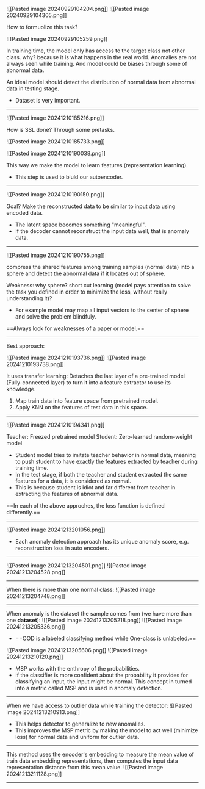 ![[Pasted image 20240929104204.png]]
![[Pasted image 20240929104305.png]]

How to formuolize this task?

![[Pasted image 20240929105259.png]]

In training time, the model only has access to the target class not other class. why? because it is what happens in the real world. Anomalies are not always seen while training. And model could be biases through some of abnormal data.

An ideal model should detect the distribution of normal data from abnormal data in testing stage.

- Dataset is very important.

--------------

![[Pasted image 20241210185216.png]]

How is SSL done? Through some pretasks.

![[Pasted image 20241210185733.png]]

![[Pasted image 20241210190038.png]]

This way we make the model to learn features (representation learning).
- This step is used to biuld our autoencoder.

---------------

![[Pasted image 20241210190150.png]]


Goal? Make the reconstructed data to be similar to input data using encoded data.
- The latent space becomes something "meaningful".
- If the decoder cannot reconstruct the input data well, that is anomaly data.

----------------

![[Pasted image 20241210190755.png]]

compress the shared features among training samples (normal data) into a sphere and detect the abnormal data if it locates out of sphere.

Weakness: why sphere? short cut learning (model pays attention to solve the task you defined in order to minimize the loss, without really understanding it)?
- For example model may map all input vectors to the center of sphere and solve the problem blindfuly.

==Always look for weaknesses of a paper or model.==

---------------------

Best approach:

![[Pasted image 20241210193736.png]]
![[Pasted image 20241210193738.png]]

It uses transfer learning: Detaches the last layer of a pre-trained model (Fully-connected layer) to turn it into a feature extractor to use its knowledge.

1. Map train data into feature space from pretrained model.
2. Apply KNN on the features of test data in this space.

-------------------

![[Pasted image 20241210194341.png]]

Teacher: Freezed pretrained model
Student: Zero-learned random-weight model 

- Student model tries to imitate teacher behavior in normal data, meaning to push student to have exactly the features extracted by teacher during training time.
- In the test stage, if both the teacher and student extracted the same features for a data, it is considered as normal.
- This is because student is idiot and far different from teacher in extracting the features of abnormal data.

==In each of the above approches, the loss function is defined differently.==

------------

![[Pasted image 20241213201056.png]]

- Each anomaly detection approach has its unique anomaly score, e.g. reconstruction loss in auto encoders.

------------------------

![[Pasted image 20241213204501.png]]
![[Pasted image 20241213204528.png]]

------------

When there is more than one normal class:
![[Pasted image 20241213204748.png]]

-------------------

When anomaly is the dataset the sample comes from (we have more than one **dataset**):
![[Pasted image 20241213205218.png]]
![[Pasted image 20241213205336.png]]

- ==OOD is a labeled classifying method while One-class is unlabeled.==

![[Pasted image 20241213205606.png]]
![[Pasted image 20241213210120.png]]

- MSP works with the enthropy of the probabilities.
- If the classifier is more confident about the probability it provides for classifying an input, the input might be normal. This concept in turned into a metric called MSP and is used in anomaly detection.

----------------

When we have access to outlier data while training the detector:
![[Pasted image 20241213210913.png]]

- This helps detector to generalize to new anomalies.
- This improves the MSP metric by making the model to act well (minimize loss) for normal data and uniform for outlier data.

----------------------

This method uses the encoder's embedding to measure the mean value of train data embedding representations, then computes the input data representation distance from this mean value.
![[Pasted image 20241213211128.png]]

---------------

